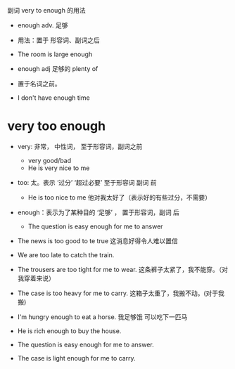 副词 very to enough 的用法

- enough adv. 足够
- 用法：置于 形容词、副词之后
- The room is large enough

- enough adj 足够的 plenty of
- 置于名词之前。
- I don't have enough time

# very too enough

- very: 非常， 中性词， 至于形容词，副词之前
  - very good/bad
  - He is very nice to me
- too: 太。表示 ‘过分’ ‘超过必要’ 至于形容词 副词 前
  - He is too nice to me 他对我太好了（表示好的有些过分，不需要）
- enough：表示为了某种目的 ‘足够’ ， 置于形容词，副词 后

  - The question is easy enough for me to answer

- The news is too good to te true 这消息好得令人难以置信
- We are too late to catch the train.
- The trousers are too tight for me to wear. 这条裤子太紧了，我不能穿。（对我穿着来说）
- The case is too heavy for me to carry. 这箱子太重了，我搬不动。(对于我搬)
- I'm hungry enough to eat a horse. 我足够饿 可以吃下一匹马
- He is rich enough to buy the house.
- The question is easy enough for me to answer.
- The case is light enough for me to carry.
